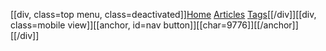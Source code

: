 [[div, class=top menu, class=deactivated]][Home](index.html) [Articles](Articles.html) [Tags](Tags.html)[[/div]][[div, class=mobile view]][[anchor, id=nav button]][[char=9776]][[/anchor]][[/div]]